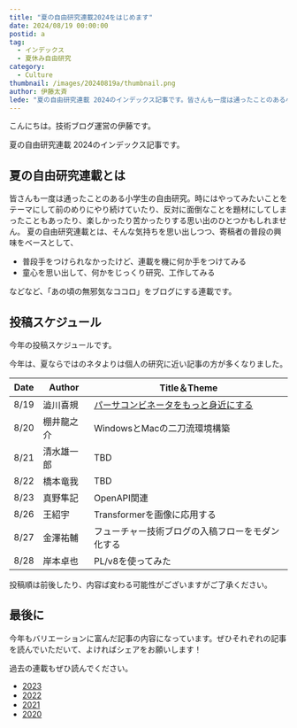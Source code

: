 ```yaml
---
title: "夏の自由研究連載2024をはじめます"
date: 2024/08/19 00:00:00
postid: a
tag:
  - インデックス
  - 夏休み自由研究
category:
  - Culture
thumbnail: /images/20240819a/thumbnail.png
author: 伊藤太斉
lede: "夏の自由研究連載 2024のインデックス記事です。皆さんも一度は通ったことのある小学生の自由研究。時にはやってみたいことをテーマにして前のめりにやり続けていたり"
---
```

こんにちは。技術ブログ運営の伊藤です。

夏の自由研究連載 2024のインデックス記事です。

## 夏の自由研究連載とは

皆さんも一度は通ったことのある小学生の自由研究。時にはやってみたいことをテーマにして前のめりにやり続けていたり、反対に面倒なことを題材にしてしまったこともあったり、楽しかったり苦かったりする思い出のひとつかもしれません。
夏の自由研究連載とは、そんな気持ちを思い出しつつ、寄稿者の普段の興味をベースとして、

- 普段手をつけられなかったけど、連載を機に何か手をつけてみる
- 童心を思い出して、何かをじっくり研究、工作してみる

などなど、「あの頃の無邪気なココロ」をブログにする連載です。

## 投稿スケジュール

今年の投稿スケジュールです。

今年は、夏ならではのネタよりは個人の研究に近い記事の方が多くなりました。

| Date | Author | Title＆Theme |
| ------ | ------- | --------- |
| 8/19 | 澁川喜規 | [パーサコンビネータをもっと身近にする](/articles/20240819b/) |
| 8/20 | 棚井龍之介 | WindowsとMacの二刀流環境構築 |
| 8/21 | 清水雄一郎 | TBD |
| 8/22 | 橋本竜我 | TBD |
| 8/23 | 真野隼記 | OpenAPI関連 |
| 8/26 | 王紹宇 | Transformerを画像に応用する |
| 8/27 | 金澤祐輔 | フューチャー技術ブログの入稿フローをモダン化する |
| 8/28 | 岸本卓也 | PL/v8を使ってみた |

投稿順は前後したり、内容ば変わる可能性がございますがご了承ください。

## 最後に

今年もバリエーションに富んだ記事の内容になっています。ぜひそれぞれの記事を読んでいただいて、よければシェアをお願いします！

過去の連載もぜひ読んでください。

- [2023](/articles/20230830a/)
- [2022](/articles/20220822a/)
- [2021](/articles/20210823a/)
- [2020](/articles/20200726/)
